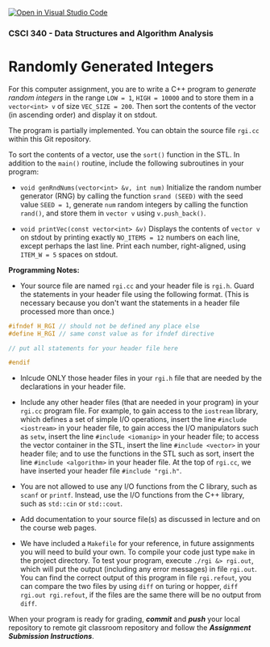 [![Open in Visual Studio Code](https://classroom.github.com/assets/open-in-vscode-f059dc9a6f8d3a56e377f745f24479a46679e63a5d9fe6f495e02850cd0d8118.svg)](https://classroom.github.com/online_ide?assignment_repo_id=5504615&assignment_repo_type=AssignmentRepo)
### CSCI 340 - Data Structures and Algorithm Analysis

# Randomly Generated Integers

For this computer assignment, you are to write a C++ program to *generate random integers* in the range `LOW = 1`, `HIGH = 10000` and to store them in a `vector<int> v` of size `VEC_SIZE = 200`. Then sort the contents of the vector (in ascending order) and display it on stdout.
  
The program is partially implemented. You can obtain the source file `rgi.cc` within this Git repository.

To sort the contents of a vector, use the `sort()` function in the STL. In addition to the `main()` routine, include the following subroutines in your program:

- `void genRndNums(vector<int> &v, int num)` Initialize the random number generator (RNG) by calling the function `srand (SEED)` with the seed value `SEED = 1`, generate `num` random integers by calling the function `rand()`, and store them in `vector v` using `v.push_back()`.

- `void printVec(const vector<int> &v)` Displays the contents of `vector v` on stdout by printing exactly `NO_ITEMS = 12` numbers on each line, except perhaps the last line. Print each number, right-aligned, using `ITEM_W = 5` spaces on stdout.

**Programming Notes:**

- Your source file are named `rgi.cc` and your header file is `rgi.h`. Guard the statements in your header file using the following format. (This is necessary because you don't want the statements in a header file processed more than once.)

```c++
#ifndef H_RGI // should not be defined any place else 
#define H_RGI // same const value as for ifndef directive

// put all statements for your header file here

#endif
```

- Inlcude ONLY those header files in your `rgi.h` file that are needed by the declarations in your header file.

- Include any other header files (that are needed in your program) in your `rgi.cc` program file. For example, to gain access to the `iostream` library, which defines a set of simple I/O operations, insert the line `#include <iostream>` in your header file, to gain access the I/O manipulators such as `setw`, insert the line `#include <iomanip>` in your header file; to access the vector container in the STL, insert the line `#include <vector>` in your header file; and to use the functions in the STL such as sort, insert the line `#include <algorithm>` in your header file. At the top of `rgi.cc`, we have inserted your header file `#include "rgi.h"`.
 
- You are not allowed to use any I/O functions from the C library, such as `scanf` or `printf`. Instead, use the I/O functions from the C++ library, such as `std::cin` or `std::cout`.

- Add documentation to your source file(s) as discussed in lecture and on the course web pages.

- We have included a `Makefile` for your reference, in future assignments you will need to build your own. To compile your code just type `make` in the project directory. To test your program, execute `./rgi &> rgi.out`, which will put the output (including any error messages) in file `rgi.out`. You can find the correct output of this program in file `rgi.refout`, you can compare the two files by using `diff` on turing or hopper, `diff rgi.out rgi.refout`, if the files are the same there will be no output from `diff`.

When your program is ready for grading, ***commit*** and ***push*** your local repository to remote git classroom repository and follow the _**Assignment Submission Instructions**_.
